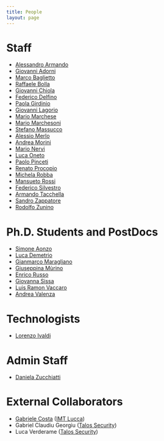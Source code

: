 ```yaml
---
title: People
layout: page
---
```


# Staff

* [Alessandro Armando](https://csec.it/people/alessandro_armando)
* [Giovanni Adorni](https://unige.it/staff/cerca.php?cognome=Giovanni%20Adorni)
* [Marco Baglietto](https://unige.it/staff/cerca.php?cognome=Marco%20Baglietto)
* [Raffaele Bolla](https://unige.it/staff/cerca.php?cognome=Raffaele%20Bolla)
* [Giovanni Chiola](https://unige.it/staff/cerca.php?cognome=Giovanni%20Chiola)
* [Federico Delfino](https://unige.it/staff/cerca.php?cognome=Federico%20Delfino)
* [Paola Girdinio](https://unige.it/staff/cerca.php?cognome=Paola%20Girdinio)
* [Giovanni Lagorio](https://csec.it/people/giovanni_lagorio)
* [Mario Marchese](https://unige.it/staff/cerca.php?cognome=Mario%20Marchese)
* [Mario Marchesoni](https://unige.it/staff/cerca.php?cognome=Mario%20Marchesoni)
* [Stefano Massucco](https://unige.it/staff/cerca.php?cognome=Stefano%20Massucco)
* [Alessio Merlo](https://csec.it/people/alessio_merlo)
* [Andrea Morini](https://unige.it/staff/cerca.php?cognome=Andrea%20Morini)
* [Mario Nervi](https://unige.it/staff/cerca.php?cognome=Mario%20Nervi)
* [Luca Oneto](https://unige.it/staff/cerca.php?cognome=Luca%20Oneto)
* [Paolo Pinceti](https://unige.it/staff/cerca.php?cognome=Paolo%20Pinceti)
* [Renato Procopio](https://unige.it/staff/cerca.php?cognome=Renato%20Procopio)
* [Michela Robba](https://unige.it/staff/cerca.php?cognome=Michela%20Robba)
* [Mansueto Rossi](https://unige.it/staff/cerca.php?cognome=Mansueto%20Rossi)
* [Federico Silvestro](https://unige.it/staff/cerca.php?cognome=Federico%20Silvestro)
* [Armando Tacchella](https://unige.it/staff/cerca.php?cognome=Armando%20Tacchella)
* [Sandro Zappatore](https://unige.it/staff/cerca.php?cognome=Sandro%20Zappatore)
* [Rodolfo Zunino](https://unige.it/staff/cerca.php?cognome=Rodoldo%20Zunino)

# Ph.D. Students and PostDocs
* [Simone Aonzo](https://csec.it/people/simone_aonzo)
* [Luca Demetrio](https://csec.it/people/luca_demetrio)
* [Gianmarco Maragliano]()
* [Giuseppina Mùrino]()
* [Enrico Russo](https://csec.it/people/enrico_russo)
* [Giovanna Sissa]()
* [Luis Ramon Vaccaro](https://unige.it/staff/cerca.php?cognome=Luis%20Ramon%20Vaccaro)
* [Andrea Valenza](https://csec.it/people/andrea_valenza)

# Technologists
* [Lorenzo Ivaldi](https://unige.it/staff/cerca.php?cognome=Lorenzo%20Ivaldi)

# Admin Staff
* [Daniela Zucchiatti](https://unige.it/staff/cerca.php?cognome=Daniela%20Zucchiatti)

# External Collaborators

* [Gabriele Costa](https://csec.it/people/gabriele_costa) ([IMT Lucca](https://www.imtlucca.it))
* Gabriel Claudiu Georgiu ([Talos Security](http://www.talos-sec.com))
* Luca Verderame ([Talos Security](http://www.talos-sec.com))

